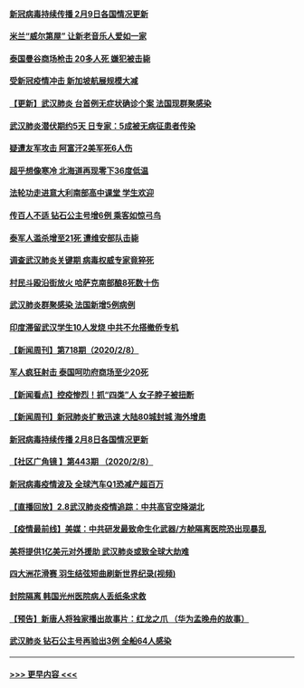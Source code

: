 #### [新冠病毒持续传播 2月9日各国情况更新](../pages/prog202/a102773346.md?t=02100555) 
#### [米兰“威尔第屋” 让新老音乐人爱如一家](../pages/prog202/a102773245.md?t=02100555) 
#### [泰国曼谷商场枪击 20多人死 嫌犯被击毙](../pages/prog202/a102773230.md?t=02100555) 
#### [受新冠疫情冲击 新加坡航展规模大减](../pages/prog202/a102773207.md?t=02100555) 
#### [【更新】武汉肺炎 台首例无症状确诊个案 法国现群聚感染](../pages/prog202/a102770740.md?t=02100555) 
#### [武汉肺炎潜伏期约5天 日专家：5成被无病征患者传染](../pages/prog202/a102773145.md?t=02100555) 
#### [疑遭友军攻击 阿富汗2美军死6人伤](../pages/prog202/a102773140.md?t=02100555) 
#### [超乎想像寒冷 北海道再现零下36度低温](../pages/prog202/a102773122.md?t=02100555) 
#### [法轮功走进意大利南部高中课堂 学生欢迎](../pages/prog202/a102773105.md?t=02100555) 
#### [传百人不适 钻石公主号增6例 乘客如惊弓鸟](../pages/prog202/a102773051.md?t=02100555) 
#### [泰军人滥杀增至21死 遭维安部队击毙](../pages/prog202/a102772913.md?t=02100555) 
#### [调查武汉肺炎关键期 病毒权威专家竟猝死](../pages/prog202/a102773033.md?t=02100555) 
#### [村民斗殴沿街放火 哈萨克南部酿8死数十伤](../pages/prog202/a102772980.md?t=02100555) 
#### [武汉肺炎群聚感染 法国新增5例病例](../pages/prog202/a102772957.md?t=02100555) 
#### [印度滞留武汉学生10人发烧 中共不允搭撤侨专机](../pages/prog202/a102772946.md?t=02100555) 
#### [【新闻周刊】第718期（2020/2/8）](../pages/prog202/a102772921.md?t=02100555) 
#### [军人疯狂射击 泰国呵叻府商场至少20死](../pages/prog202/a102772833.md?t=02100555) 
#### [【新闻看点】控疫惨烈！抓“四类”人 女子脖子被扭断](../pages/prog202/a102772896.md?t=02100555) 
#### [【新闻周刊】新冠肺炎扩散迅速 大陆80城封城 海外增患](../pages/prog202/a102772852.md?t=02100555) 
#### [新冠病毒持续传播 2月8日各国情况更新](../pages/prog202/a102772826.md?t=02100555) 
#### [【社区广角镜  】第443期  （2020/2/8）](../pages/prog202/a102772736.md?t=02100555) 
#### [新冠病毒疫情波及 全球汽车Q1恐减产超百万](../pages/prog202/a102772695.md?t=02100555) 
#### [【直播回放】2.8武汉肺炎疫情追踪：中共高官空降湖北](../pages/prog202/a102772618.md?t=02100555) 
#### [【疫情最前线】美媒：中共研发最致命生化武器/方舱隔离医院恐出现暴乱](../pages/prog202/a102772439.md?t=02100555) 
#### [美将提供1亿美元对外援助 武汉肺炎或致全球大劫难](../pages/prog202/a102772361.md?t=02100555) 
#### [四大洲花滑赛 羽生结弦短曲刷新世界纪录(视频)](../pages/prog202/a102772341.md?t=02100555) 
#### [封院隔离 韩国光州医院病人丢纸条求救](../pages/prog202/a102772282.md?t=02100555) 
#### [【预告】新唐人将独家播出故事片：红龙之爪 （华为孟晚舟的故事）](../pages/prog202/a102767728.md?t=02100555) 
#### [武汉肺炎 钻石公主号再验出3例 全船64人感染](../pages/prog202/a102771726.md?t=02100555) 

----
#### [ >>> 更早内容 <<< ](../indexes/prog202-earlier.md)
